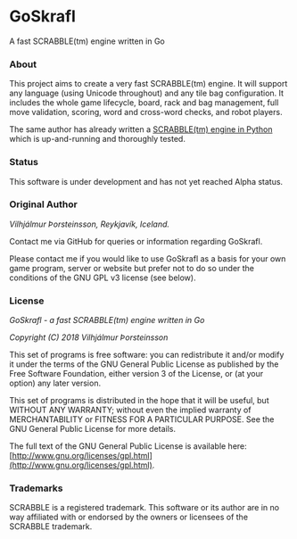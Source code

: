 # GoSkrafl
A fast SCRABBLE(tm) engine written in Go

### About

This project aims to create a very fast SCRABBLE(tm) engine. It will
support any language (using Unicode throughout) and any tile bag configuration.
It includes the whole game lifecycle, board, rack and bag management,
full move validation, scoring, word and cross-word checks, and robot players.

The same author has already written
a [SCRABBLE(tm) engine in Python](https://github.com/vthorsteinsson/Netskrafl)
which is up-and-running and thoroughly tested.

### Status

This software is under development and has not yet reached Alpha status.

### Original Author

_Vilhjálmur Þorsteinsson, Reykjavík, Iceland._

Contact me via GitHub for queries or information regarding GoSkrafl.

Please contact me if you would like to use GoSkrafl as a basis for your
own game program, server or website but prefer not to do so under the
conditions of the GNU GPL v3 license (see below).

### License

*GoSkrafl - a fast SCRABBLE(tm) engine written in Go*

*Copyright (C) 2018 Vilhjálmur Þorsteinsson*

This set of programs is free software: you can redistribute it and/or modify
it under the terms of the GNU General Public License as published by
the Free Software Foundation, either version 3 of the License, or
(at your option) any later version.

This set of programs is distributed in the hope that it will be useful,
but WITHOUT ANY WARRANTY; without even the implied warranty of
MERCHANTABILITY or FITNESS FOR A PARTICULAR PURPOSE.  See the
GNU General Public License for more details.

The full text of the GNU General Public License is available here:
[http://www.gnu.org/licenses/gpl.html](http://www.gnu.org/licenses/gpl.html).

### Trademarks

SCRABBLE is a registered trademark. This software or its author are in no way
affiliated with or endorsed by the owners or licensees of the SCRABBLE trademark.
